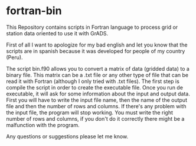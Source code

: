 # fortran-bin

This Repository contains scripts in Fortran language to process grid or station data oriented to use it with GrADS.

First of all I want to apologize for my bad english and let you know that the scripts are in spanish because it was developed for people of my country (Peru).

The script bin.f90 allows you to convert a matrix of data (gridded data) to a binary file. This matrix can be a .txt file or any other type of file that can be read it with Fortran (although I only tried with .txt files).
The first step is compile the script in order to create the executable file. Once you run de executable, it will ask for some information about the input and output data. First you will have to write the input file name, then the name of the output file and then the number of rows and columns. If there's any problem with the input file, the program will stop working. You must write the right number of rows and columns, if you don't do it correctly there might be a malfunction with the program.

Any questions or suggestions please let me know.
